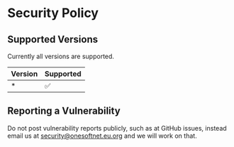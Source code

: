 # Security Policy

## Supported Versions

Currently all versions are supported.

| Version | Supported          |
| ------- | ------------------ |
| *       | :white_check_mark: |

## Reporting a Vulnerability

Do not post vulnerability reports publicly, such as at GitHub issues, instead email us at security@onesoftnet.eu.org and we will work on that.
